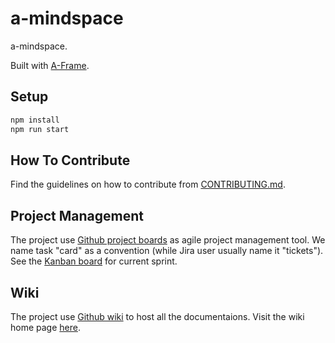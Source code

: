 # a-mindspace

a-mindspace.

Built with [A-Frame](https://aframe.io).

## Setup

```sh
npm install
npm run start
```

## How To Contribute

Find the guidelines on how to contribute from [CONTRIBUTING.md](CONTRIBUTING.md).

## Project Management 

The project use [Github project boards](https://help.github.com/en/github/managing-your-work-on-github/about-project-boards) as agile project management tool. We name task "card" as a convention (while Jira user usually name it "tickets"). See the [Kanban board](https://github.com/tningjs/a-mindspace/projects/1) for current sprint.

## Wiki

The project use [Github wiki](https://help.github.com/en/github/building-a-strong-community/about-wikis) to host all the documentaions. Visit the wiki home page [here](https://github.com/tningjs/a-mindspace/wiki).